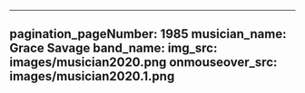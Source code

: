 ------
pagination_pageNumber: 1985
musician_name: Grace Savage
band_name: 
img_src: images/musician2020.png
onmouseover_src: images/musician2020.1.png
------